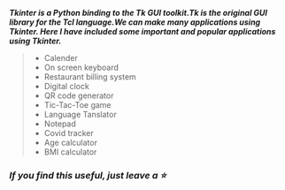 

**_Tkinter is a Python binding to the Tk GUI toolkit.Tk is the original GUI library for the Tcl language.We can make many applications using Tkinter.
Here I have included some important and popular applications using Tkinter._**

> - Calender
> - On screen keyboard
> - Restaurant billing system
> - Digital clock
> - QR code generator 
> - Tic-Tac-Toe game  
> - Language Tanslator  
> - Notepad
> - Covid tracker
> - Age calculator  
> - BMI calculator

### _**If you find this useful, just leave a :star:**_


